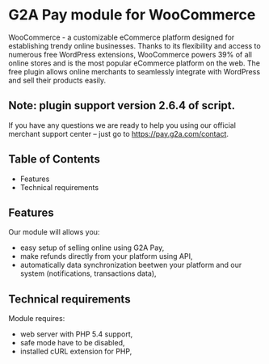 # G2A Pay module for WooCommerce

WooCommerce - a customizable eCommerce platform designed for establishing trendy online businesses. Thanks to its flexibility and access to numerous free WordPress extensions, WooCommerce powers 39% of all online stores and is the most popular eCommerce platform on the web. The free plugin allows online merchants to seamlessly integrate with WordPress and sell their products easily.

## Note: plugin support version 2.6.4 of script.

If you have any questions we are ready to help you using our official 
merchant support center – just go to https://pay.g2a.com/contact.

## Table of Contents

- Features
- Technical requirements

## Features

Our module will allows you:

- easy setup of selling online using G2A Pay,
- make refunds directly from your platform using API,
- automatically data synchronization beetwen your platform and our system (notifications, transactions data),

## Technical requirements

Module requires:

- web server with PHP 5.4 support,
- safe mode have to be disabled,
- installed cURL extension for PHP,
